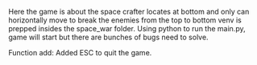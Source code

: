 Here the game is about the space crafter locates at bottom and only can horizontally move to break the enemies from the top to bottom
venv is prepped insides the space_war folder. Using python to run the main.py, game will start but there are bunches of bugs need to solve. 

Function add:
    Added ESC to quit the game. 
